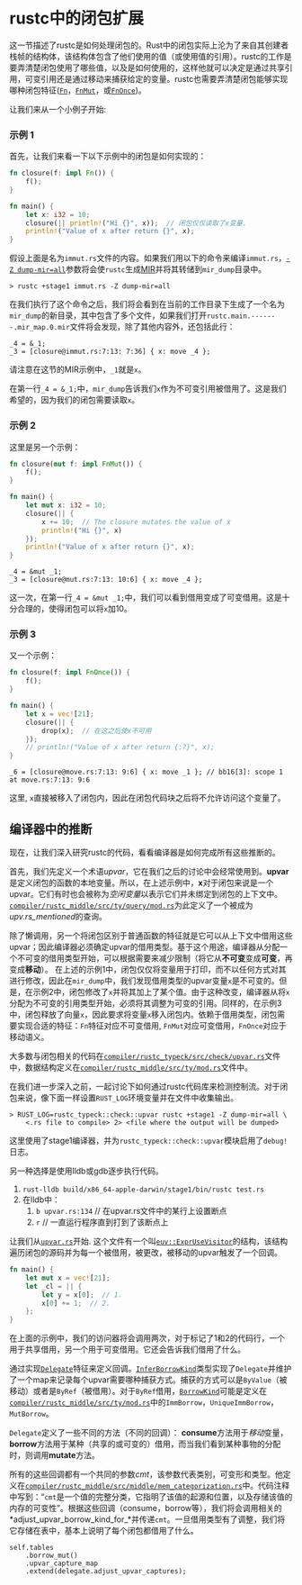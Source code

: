 # rustc中的闭包扩展

这一节描述了rustc是如何处理闭包的。Rust中的闭包实际上沦为了来自其创建者栈帧的结构体，该结构体包含了他们使用的值（或使用值的引用）。rustc的工作是要弄清楚闭包使用了哪些值，以及是如何使用的，这样他就可以决定是通过共享引用，可变引用还是通过移动来捕获给定的变量。rustc也需要弄清楚闭包能够实现哪种闭包特征([`Fn`][fn]，[`FnMut`][fn_mut]，或[`FnOnce`][fn_once])。

[fn]: https://doc.rust-lang.org/std/ops/trait.Fn.html
[fn_mut]:https://doc.rust-lang.org/std/ops/trait.FnMut.html
[fn_once]: https://doc.rust-lang.org/std/ops/trait.FnOnce.html

让我们来从一个小例子开始:

### 示例 1

首先，让我们来看一下以下示例中的闭包是如何实现的：

```rust
fn closure(f: impl Fn()) {
    f();
}

fn main() {
    let x: i32 = 10;
    closure(|| println!("Hi {}", x));  // 闭包仅仅读取了x变量.
    println!("Value of x after return {}", x);
}
```

假设上面是名为`immut.rs`文件的内容。如果我们用以下的命令来编译`immut.rs`，[`-Z dump-mir=all`][dump-mir]参数将会使`rustc`生成[MIR][mir]并将其转储到`mir_dump`目录中。
```console
> rustc +stage1 immut.rs -Z dump-mir=all
```

[mir]: ./mir/index.md
[dump-mir]: ./mir/passes.md

在我们执行了这个命令之后，我们将会看到在当前的工作目录下生成了一个名为`mir_dump`的新目录，其中包含了多个文件，如果我们打开`rustc.main.-------.mir_map.0.mir`文件将会发现，除了其他内容外，还包括此行：

```rust,ignore
_4 = &_1;
_3 = [closure@immut.rs:7:13: 7:36] { x: move _4 };
```

请注意在这节的MIR示例中，`_1`就是`x`。

在第一行`_4 = &_1;`中，`mir_dump`告诉我们`x`作为不可变引用被借用了。这是我们希望的，因为我们的闭包需要读取`x`。

### 示例 2

这里是另一个示例：

```rust
fn closure(mut f: impl FnMut()) {
    f();
}

fn main() {
    let mut x: i32 = 10;
    closure(|| {
        x += 10;  // The closure mutates the value of x
        println!("Hi {}", x)
    });
    println!("Value of x after return {}", x);
}
```

```rust,ignore
_4 = &mut _1;
_3 = [closure@mut.rs:7:13: 10:6] { x: move _4 };
```

这一次，在第一行`_4 = &mut _1;`中，我们可以看到借用变成了可变借用。这是十分合理的，使得闭包可以将`x`加10。

### 示例 3

又一个示例：

```rust
fn closure(f: impl FnOnce()) {
    f();
}

fn main() {
    let x = vec![21];
    closure(|| {
        drop(x);  // 在这之后使x不可用
    });
    // println!("Value of x after return {:?}", x);
}
```

```rust,ignore
_6 = [closure@move.rs:7:13: 9:6] { x: move _1 }; // bb16[3]: scope 1 at move.rs:7:13: 9:6
```
这里, `x`直接被移入了闭包内，因此在闭包代码块之后将不允许访问这个变量了。

## 编译器中的推断

现在，让我们深入研究rustc的代码，看看编译器是如何完成所有这些推断的。

首先，我们先定义一个术语*upvar*，它在我们之后的讨论中会经常使用到。**upvar**是定义闭包的函数的本地变量。所以，在上述示例中，**x**对于闭包来说是一个upvar。它们有时也会被称为*空闲变量*以表示它们并未绑定到闭包的上下文中。[`compiler/rustc_middle/src/ty/query/mod.rs`][upvars]为此定义了一个被成为*upv.rs_mentioned*的查询。 

[upvars]: https://doc.rust-lang.org/nightly/nightly-rustc/rustc_middle/ty/query/queries/struct.upvars_mentioned.html

除了懒调用，另一个将闭包区别于普通函数的特征就是它可以从上下文中借用这些upvar；因此编译器必须确定upvar的借用类型。基于这个用途，编译器从分配一个不可变的借用类型开始，可以根据需要来减少限制（将它从**不可变**变成**可变**，再变成**移动**）。 在上述的示例1中，闭包仅仅将变量用于打印，而不以任何方式对其进行修改，因此在`mir_dump`中，我们发现借用类型的upvar变量`x`是不可变的。但是，在示例2中，闭包修改了`x`并将其加上了某个值。由于这种改变，编译器从将`x`分配为不可变的引用类型开始，必须将其调整为可变的引用。同样的，在示例3中，闭包释放了向量`x`，因此要求将变量`x`移入闭包内。依赖于借用类型，闭包需要实现合适的特征：`Fn`特征对应不可变借用, `FnMut`对应可变借用，`FnOnce`对应于移动语义。

大多数与闭包相关的代码在[`compiler/rustc_typeck/src/check/upvar.rs`][upvar]文件中，数据结构定义在[`compiler/rustc_middle/src/ty/mod.rs`][ty]文件中。

[upvar]: https://doc.rust-lang.org/nightly/nightly-rustc/rustc_typeck/check/upvar/index.html
[ty]:https://doc.rust-lang.org/nightly/nightly-rustc/rustc_middle/ty/index.html

在我们进一步深入之前，一起讨论下如何通过rustc代码库来检测控制流。对于闭包来说，像下面一样设置`RUST_LOG`环境变量并在文件中收集输出。

```console
> RUST_LOG=rustc_typeck::check::upvar rustc +stage1 -Z dump-mir=all \
    <.rs file to compile> 2> <file where the output will be dumped>
```

这里使用了stage1编译器，并为`rustc_typeck::check::upvar`模块启用了`debug!`日志。

另一种选择是使用lldb或gdb逐步执行代码。

1. `rust-lldb build/x86_64-apple-darwin/stage1/bin/rustc test.rs`
2. 在lldb中：
    1. `b upvar.rs:134`  // 在upvar.rs文件中的某行上设置断点
    2. `r`  // 一直运行程序直到打到了该断点上

让我们从[`upvar.rs`][upvar]开始. 这个文件有一个叫[`euv::ExprUseVisitor`]的结构，该结构遍历闭包的源码并为每一个被借用，被更改，被移动的upvar触发了一个回调。

[`euv::ExprUseVisitor`]: https://doc.rust-lang.org/nightly/nightly-rustc/rustc_typeck/expr_use_visitor/struct.ExprUseVisitor.html

```rust
fn main() {
    let mut x = vec![21];
    let _cl = || {
        let y = x[0];  // 1.
        x[0] += 1;  // 2.
    };
}
```

在上面的示例中，我们的访问器将会调用两次，对于标记了1和2的代码行，一个用于共享借用，另一个用于可变借用。它还会告诉我们借用了什么。

通过实现[`Delegate`]特征来定义回调。[`InferBorrowKind`][ibk]类型实现了`Delegate`并维护了一个map来记录每个upvar需要哪种捕获方式。捕获的方式可以是`ByValue`（被移动）或者是`ByRef`（被借用）。对于`ByRef`借用，[`BorrowKind`]可能是定义在[`compiler/rustc_middle/src/ty/mod.rs`][middle_ty]中的`ImmBorrow`，`UniqueImmBorrow`，`MutBorrow`。

[`BorrowKind`]: https://doc.rust-lang.org/nightly/nightly-rustc/rustc_middle/ty/enum.BorrowKind.html
[middle_ty]: https://doc.rust-lang.org/nightly/nightly-rustc/rustc_middle/ty/index.html

`Delegate`定义了一些不同的方法（不同的回调）：
**consume**方法用于*移动*变量，**borrow**方法用于某种（共享的或可变的）借用，而当我们看到某种事物的分配时，则调用**mutate**方法。

所有的这些回调都有一个共同的参数*cmt*，该参数代表类别，可变形和类型。他定义在[`compiler/rustc_middle/src/middle/mem_categorization.rs`][cmt]中。代码注释中写到：“`cmt`是一个值的完整分类，它指明了该值的起源和位置，以及存储该值的内存的可变性”。根据这些回调（consume，borrow等），我们将会调用相关的*adjust_upvar_borrow_kind_for_<something>*并传递`cmt`。一旦借用类型有了调整，我们将它存储在表中，基本上说明了每个闭包都借用了什么。

```rust,ignore
self.tables
    .borrow_mut()
    .upvar_capture_map
    .extend(delegate.adjust_upvar_captures);
```

[`Delegate`]: https://doc.rust-lang.org/nightly/nightly-rustc/rustc_typeck/expr_use_visitor/trait.Delegate.html
[ibk]: https://doc.rust-lang.org/nightly/nightly-rustc/rustc_typeck/check/upvar/struct.InferBorrowKind.html
[cmt]: https://doc.rust-lang.org/nightly/nightly-rustc/rustc_typeck/mem_categorization/index.html
